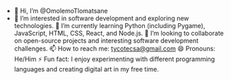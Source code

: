 - 👋 Hi, I’m @OmolemoTlomatsane
- 👀 I’m interested in software development and exploring new technologies.
🌱 I’m currently learning Python (including Pygame), JavaScript, HTML, CSS, React, and Node.js.
💞️ I’m looking to collaborate on open-source projects and interesting software development challenges.
📫 How to reach me: tycotecsa@gmail.com
😄 Pronouns: He/Him
⚡ Fun fact: I enjoy experimenting with different programming languages and creating digital art in my free time.

<!---
OmolemoTlomatsane/OmolemoTlomatsane is a ✨ special ✨ repository because its `README.md` (this file) appears on your GitHub profile.
You can click the Preview link to take a look at your changes.
--->
